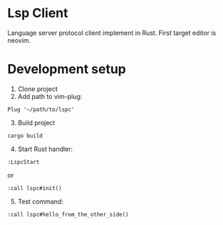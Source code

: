 # Lsp Client

Language server protocol client implement in Rust.
First target editor is neovim.

# Development setup

1. Clone project
2. Add path to vim-plug:
```
Plug '~/path/to/lspc'
```

3. Build project
```
cargo build
```

4. Start Rust handler:
```
:LspcStart
```
or
```
:call lspc#init()
```

5. Test command:
```
:call lspc#hello_from_the_other_side()
```

